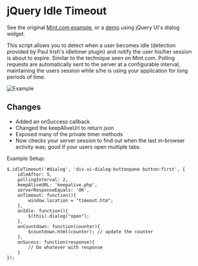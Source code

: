 # jQuery Idle Timeout

See the original [Mint.com example](http://www.erichynds.com/examples/jquery-idle-timeout/example-mint.htm), or a [demo](http://www.erichynds.com/examples/jquery-idle-timeout/example-dialog.htm) using jQuery UI's dialog widget.

This script allows you to detect when a user becomes idle (detection provided by Paul Irish's idletimer plugin) and notify the user his/her session
is about to expire.  Similar to the technique seen on Mint.com.  Polling requests are automatically sent to the server at a configurable
interval, maintaining the users session while s/he is using your application for long periods of time.

![Example](http://www.erichynds.com/examples/jquery-idle-timeout/screenshot.gif)

## Changes

* Added an onSuccess callback
* Changed the keepAliveUrl to return json
* Exposed many of the private timer methods
* Now checks your server session to find out when the last in-browser activity was; good if your users open multiple tabs.

Example Setup:

	$.idleTimeout('#dialog', 'div.ui-dialog-buttonpane button:first', {
		idleAfter: 5,
		pollingInterval: 2,
		keepAliveURL: 'keepalive.php',
		serverResponseEquals: 'OK',
		onTimeout: function(){
			window.location = "timeout.htm";
		},
		onIdle: function(){
			$(this).dialog("open");
		},
		onCountdown: function(counter){
			$countdown.html(counter); // update the counter
		},
		onSucess: function(response){
			// Do whatever with response
		}
	});
